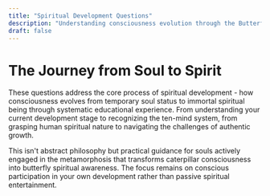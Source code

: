 ```yaml
---
title: "Spiritual Development Questions"
description: "Understanding consciousness evolution through the Butterfly Path - from soul being to spiritual being transformation"
draft: false
---
```


# The Journey from Soul to Spirit

These questions address the core process of spiritual development - how consciousness evolves from temporary soul status to immortal spiritual being through systematic educational experience. From understanding your current development stage to recognizing the ten-mind system, from grasping human spiritual nature to navigating the challenges of authentic growth.

This isn't abstract philosophy but practical guidance for souls actively engaged in the metamorphosis that transforms caterpillar consciousness into butterfly spiritual awareness. The focus remains on conscious participation in your own development rather than passive spiritual entertainment.